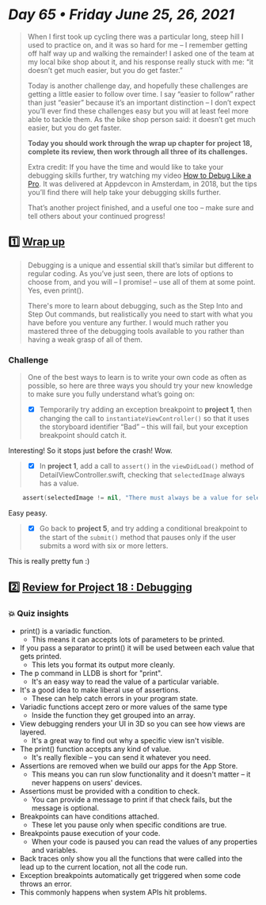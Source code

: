 # *Day 65 • Friday June 25, 26, 2021*

> When I first took up cycling there was a particular long, steep hill I used to practice on, and it was so hard for me – I remember getting off half way up and walking the remainder! I asked one of the team at my local bike shop about it, and his response really stuck with me: “it doesn’t get much easier, but you do get faster.”
>
> Today is another challenge day, and hopefully these challenges are getting a little easier to follow over time. I say “easier to follow” rather than just “easier” because it’s an important distinction – I don’t expect you’ll ever find these challenges easy but you will at least feel more able to tackle them. As the bike shop person said: it doesn’t get much easier, but you do get faster.
>
> **Today you should work through the wrap up chapter for project 18, complete its review, then work through all three of its challenges.**
>
>Extra credit: If you have the time and would like to take your debugging skills further, try watching my video [How to Debug Like a Pro](https://appdevcon.nl/session/how-to-debug-like-a-pro/). It was delivered at Appdevcon in Amsterdam, in 2018, but the tips you’ll find there will help take your debugging skills further.
>
>That’s another project finished, and a useful one too – make sure and tell others about your continued progress!

## :one:  [Wrap up](https://www.hackingwithswift.com/read/18/6/wrap-up) 

>Debugging is a unique and essential skill that’s similar but different to regular coding. As you’ve just seen, there are lots of options to choose from, and you will – I promise! – use all of them at some point. Yes, even print().
>
>There's more to learn about debugging, such as the Step Into and Step Out commands, but realistically you need to start with what you have before you venture any further. I would much rather you mastered three of the debugging tools available to you rather than having a weak grasp of all of them.

### Challenge

>One of the best ways to learn is to write your own code as often as possible, so here are three ways you should try your new knowledge to make sure you fully understand what’s going on:
>
>  - [x]  Temporarily try adding an exception breakpoint to **project 1**, then changing the call to `instantiateViewController()` so that it uses the storyboard identifier “Bad” – this will fail, but your exception breakpoint should catch it.

Interesting! So it stops just before the crash! Wow.

>  - [x]  In **project 1**, add a call to `assert()` in the `viewDidLoad()` method of DetailViewController.swift, checking that `selectedImage` always has a value.

```swift
    assert(selectedImage != nil, "There must always be a value for selected image")
```
Easy peasy.

>  - [x]  Go back to **project 5**, and try adding a conditional breakpoint to the start of the `submit()` method that pauses only if the user submits a word with six or more letters.

This is really pretty fun :)

## :two:  [Review for Project 18 : Debugging](https://www.hackingwithswift.com/review/hws/project-18-debugging) 

### :boom: Quiz insights

* print() is a variadic function.
  * This means it can accepts lots of parameters to be printed.
* If you pass a separator to print() it will be used between each value that gets printed.
  * This lets you format its output more cleanly.
* The p command in LLDB is short for "print".
  * It's an easy way to read the value of a particular variable.
* It's a good idea to make liberal use of assertions.
  * These can help catch errors in your program state.
* Variadic functions accept zero or more values of the same type
  * Inside the function they get grouped into an array.
* View debugging renders your UI in 3D so you can see how views are layered.
  * It's a great way to find out why a specific view isn't visible.
* The print() function accepts any kind of value.
  * It's really flexible – you can send it whatever you need.
* Assertions are removed when we build our apps for the App Store.
  * This means you can run slow functionality and it doesn't matter – it never happens on users' devices.
* Assertions must be provided with a condition to check.
  * You can provide a message to print if that check fails, but the message is optional.
* Breakpoints can have conditions attached.
   *  These let you pause only when specific conditions are true.
*  Breakpoints pause execution of your code.
   *  When your code is paused you can read the values of any properties and variables.
*  Back traces only show you all the functions that were called into the lead up to the current location, not all the code run.
*  Exception breakpoints automatically get triggered when some code throws an error.
*  This commonly happens when system APIs hit problems.